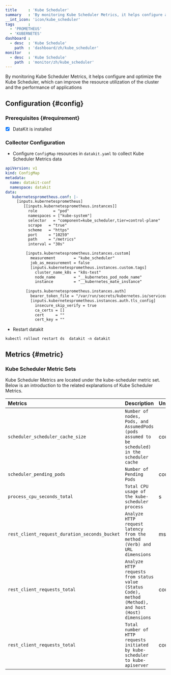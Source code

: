 ```yaml
---
title     : 'Kube Scheduler'
summary   : 'By monitoring Kube Scheduler Metrics, it helps configure and optimize the Kube Scheduler, which can improve the resource utilization of the cluster and the performance of applications'
__int_icon: 'icon/kube_scheduler'
tags      :
  - 'PROMETHEUS'
  - 'KUBERNETES'
dashboard :
  - desc  : 'Kube Schedule'
    path  : 'dashboard/zh/kube_scheduler'
monitor   :
  - desc  : 'Kube Schedule'
    path  : 'monitor/zh/kube_scheduler'
---
```


By monitoring Kube Scheduler Metrics, it helps configure and optimize the Kube Scheduler, which can improve the resource utilization of the cluster and the performance of applications

## Configuration {#config}

### Prerequisites {#requirement}

- [x] DataKit is installed

### Collector Configuration

- Configure `ConfigMap` resources in `datakit.yaml` to collect Kube Scheduler Metrics data

```yaml
apiVersion: v1
kind: ConfigMap
metadata:
  name: datakit-conf
  namespace: datakit
data:
   kubernetesprometheus.conf: |-  
     [inputs.kubernetesprometheus]
        [[inputs.kubernetesprometheus.instances]]
          role       = "pod"
          namespaces = ["kube-system"]
          selector   = "component=kube_scheduler,tier=control-plane"      
          scrape   = "true"
          scheme   = "https"
          port     = "10259"
          path     = "/metrics"
          interval = "30s"

         [inputs.kubernetesprometheus.instances.custom]
           measurement        = "kube_scheduler"
           job_as_measurement = false
           [inputs.kubernetesprometheus.instances.custom.tags]
             cluster_name_k8s = "k8s-test"           
             node_name        = "__kubernetes_pod_node_name"
             instance         = "__kubernetes_mate_instance"
      
         [inputs.kubernetesprometheus.instances.auth]
           bearer_token_file = "/var/run/secrets/kubernetes.io/serviceaccount/token"
           [inputs.kubernetesprometheus.instances.auth.tls_config]
             insecure_skip_verify = true
             ca_certs = []
             cert     = ""
             cert_key = ""
```

- Restart datakit

```shell
kubectl rollout restart ds  datakit -n datakit
```

## Metrics {#metric}

### Kube Scheduler Metric Sets

Kube Scheduler Metrics are located under the kube-scheduler metric set. Below is an introduction to the related explanations of Kube Scheduler Metrics.

| Metrics | Description | Unit |
|:--------|:------------|:-----|
|`scheduler_scheduler_cache_size`|`Number of nodes, Pods, and AssumedPods (pods assumed to be scheduled) in the scheduler cache`| count |
|`scheduler_pending_pods`|`Number of Pending Pods`| count |
|`process_cpu_seconds_total`|`Total CPU usage of the kube-scheduler process`| s |
|`rest_client_request_duration_seconds_bucket`|`Analyze HTTP request latency from the method (Verb) and URL dimensions`| ms |
|`rest_client_requests_total`|`Analyze HTTP requests from status value (Status Code), method (Method), and host (Host) dimensions`| count |
|`rest_client_requests_total`|`Total number of HTTP requests initiated by kube-scheduler to kube-apiserver`| count |